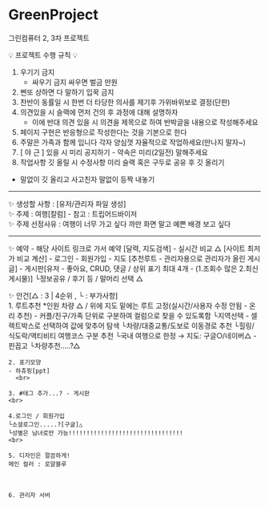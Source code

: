 # GreenProject
그린컴퓨터 2, 3차 프로젝트

💡 프로젝트 수행 규칙 💡
1. 우기기 금지
   - 싸우기 금지 싸우면 벌금 만원
2. 삔또 상하면 다 말하기 입꾹 금지
3. 찬반이 동률일 시 한번 더 타당한 의사를 제기후 가위바위보로 결정(단판)
4. 의견있을 시 슬랙에 먼저 건의 후 과정에 대해 설명하자
   - 이에 반대 의견 있을 시 의견을 제목으로 하여 반박글을 내용으로 작성해주세요
5. 페이지 구현은 반응형으로 작성한다는 것을 기본으로 한다
6. 주말은 가족과 함께 입니다 각자 양심껏 자율적으로 작업하세요(만나지 말자~)
7. [ 야 근 ] 있을 시 미리 공지하기 - 약속은 미리(2일전) 말해주세요
8. 작업사항 깃 올릴 시 수정사항 미리 슬랙 혹은 구두로 공유 후 깃 올리기
  - 말없이 깃 올리고 사고친자 말없이 등짝 내놓기

<hr>
✨ 생성할 사항 : [유저/관리자 파일 생성] <br>
✨ 주제 : 여행[칼럼] - 참고 : 트립어드바이저 <br>
✨ 주제 선정사유 : 여행이 너무 가고 싶다 까만 화면 말고 예쁜 배경 보고 싶다<br>
<hr>
✨ 예약
  - 해당 사이트 링크로 가서 예약 [달력, 지도검색]
  - 실시간 비교 △ [사이트 최저가 비교 계산]
  - 로그인
  - 회원가입
  - 지도 [추천루트 - 관리자용으로 관리자가 올린 게시글]
  - 게시판[유저 - 좋아요, CRUD, 댓글 / 상위 표기 최대 4개 - (1.조회수 많은 2.최신 게시물)]
    └정보공유 / 후기 등 / 말머리 선택 △

✨ 안건[△ : 3 | 4순위 , └ : 부가사항]
   <br>
    1. 루트추천
    *인원 차량 △ / 위에 지도 밑에는 루트 고정(실시간/사용자 수정 안됨 - 온리 추천)
    - 커플/친구/가족 단위로 구분하여 컬럼으로 찾을 수 있도록함
    └지역선택 - 셀렉트박스로 선택하여 값에 맞추어 탐색
    └차량/대중교통/도보로 이동경로 추천
    └힐링/식도락/액티비티 여행코스 구분 추천
    └국내 여행으로 한정 → 지도: 구글○/네이버△ - 핀꼽고
    └차량추천.....?△
    <br>

    2. 표기모양
    - 하츄핑[ppt]
      <br>

    3. #태그 추가...? - 게시판
    <br>

    4.로그인 / 회원가입
    └소셜로그인.....?[구글]△
    └성별은 남녀로만 가능!!!!!!!!!!!!!!!!!!!!!!!!!!!!!!!!
    <br>

    5. 디자인은 깔끔하게!
    메인 컬러 : 로얄블루
   <br>   

    6. 관리자 서버
